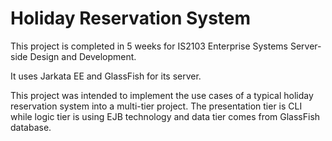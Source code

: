 # Holiday Reservation System

This project is completed in 5 weeks for IS2103 Enterprise Systems Server-side Design and Development.

It uses Jarkata EE and GlassFish for its server.

This project was intended to implement the use cases of a typical holiday reservation system into a multi-tier project.
The presentation tier is CLI while logic tier is using EJB technology and data tier comes from GlassFish database.
